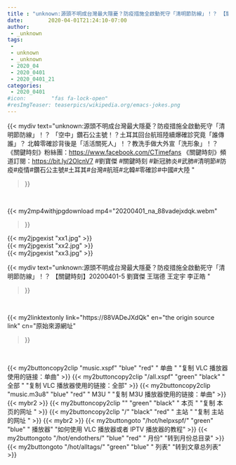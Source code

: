 ```yaml
---
title : "unknown:源頭不明成台灣最大隱憂？防疫措施全啟動死守「清明節防線」！？ 【關鍵時刻】20200401-5 劉寶傑 王瑞德 王定宇 李正皓 "
date:        2020-04-01T21:24:10-07:00
author:
 - _unknown
tags:
 - 
 - unknown
 - _unknown
 - 2020_04
 - 2020_0401
 - 2020_0401_21
categories:
 - 2020_0401
#icon:        "fas fa-lock-open"
#resImgTeaser: teaserpics/wikipedia.org/emacs-jokes.png
---
```







{{< mydiv text="unknown:源頭不明成台灣最大隱憂？防疫措施全啟動死守「清明節防線」！？ 「空中」鑽石公主號！？土耳其回台航班陸續爆確診究竟「誰傳誰」？ 北韓零確診背後是「活活關死人」！？教洗手做大外宣「洗形象」！？  《關鍵時刻》粉絲團：https://www.facebook.com/CTimefans 《關鍵時刻》頻道訂閱：https://bit.ly/2OlcnV7  #劉寶傑 #關鍵時刻 #新冠肺炎#武肺#清明節#防疫#疫情#鑽石公主號#土耳其#台灣#航班#北韓#零確診#中國#大陸 "
>}}
<br>


{{< my2mp4withjpgdownload mp4="20200401_na_88vadejxdqk.webm"
>}}

{{< my2jpgexist "xx1.jpg" >}}<br>
{{< my2jpgexist "xx2.jpg" >}}<br>
{{< my2jpgexist "xx3.jpg" >}}<br>



{{< mydiv text="unknown:源頭不明成台灣最大隱憂？防疫措施全啟動死守「清明節防線」！？ 【關鍵時刻】20200401-5 劉寶傑 王瑞德 王定宇 李正皓 "
>}}
<br>

{{< my2linktextonly link="https://88VADeJXdQk"
en="the origin source link" cn="原始來源網址"
>}}


<br>


{{< my2buttoncopy2clip "music.xspf"        "blue"   "red"    " 单曲 "  "复制 VLC 播放器使用的链接：单曲" >}} {{< my2buttoncopy2clip "/all.xspf"         "green"  "black"  " 全部 "  "复制 VLC 播放器使用的链接：全部" >}} {{< my2buttoncopy2clip "music.m3u8"        "blue"   "red"    " M3U  "    "复制 M3U 播放器使用的链接：单曲" >}} {{< mybr2 >}} {{< my2buttoncopy2clip ""                  "green"  "black"  " 本页 "    "复制 本页的网址 " >}} {{< my2buttoncopy2clip "/"                 "black"  "red"    " 主站 "    "复制 主站的网址 " >}} {{< mybr2 >}} {{< my2buttongoto      "/hot/helpxspf/"    "green"  "blue"   " 播放器" "如何使用 VLC 播放器或者 IPTV 播放器的教程" >}} {{< my2buttongoto      "/hot/endothers/"   "blue"   "red"    " 月份"   "转到月份总目录" >}} {{< my2buttongoto      "/hot/alltags/"     "green"  "blue"   " 列表"   "转到文章总列表" >}} 
